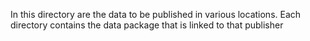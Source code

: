 In this directory are the data to be published in various locations. Each directory contains the data package that is linked to that publisher

